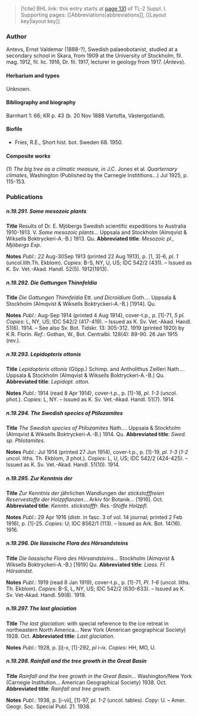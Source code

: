 > [!cite] BHL link: this entry starts at [page 131](https://www.biodiversitylibrary.org/item/103858#page/143/mode/1up) of TL-2 Suppl. I.
> Supporting pages: [[Abbreviations|abbreviations]], [[Layout key|layout key]].

### Author

Antevs, Ernst Valdemar (1888-?), Swedish palaeobotanist, studied at a secondary school in Skara, from 1909 at the University of Stockholm, fil. mag. 1912, fil. lic. 1916, Dr. fil. 1917, lecturer in geology from 1917. (*Antevs*).

#### Herbarium and types

Unknown.

#### Bibliography and biography

Barnhart 1: 66; KR p. 43 (b. 20 Nov 1888 Vartofta, Västergotland).

#### Biofile

- Fries, R.E., Short hist. bot. Sweden 68. 1950.

#### Composite works

(1) *The big tree as a climatic measure, in* J.C. Jones et al. *Quarternary* *climates*, Washington (Published by the Carnegie Instititions...) Jul 1925, p. 115-153.

### Publications

##### n.19.291. Some mesozoic plants

**Title**
Results of Dr. E. Mjöbergs Swedish scientific expeditions to Australia 1910-1913. V. *Some mesozoic plants*... Uppsala and Stockholm (Almqvist & Wiksells Boktryckeri-A.-B.) 1913. Qu.
**Abbreviated title**: *Mesozoic pl., Mjöbergs Exp.*

**Notes**
*Publ*.: *22* Aug-30Sep 1913 (printed 22 Aug 1913), p. \[1, 3\]-6, *pl. 1* (uncol.lith.Th. Ekblom).
*Copies*: B-S, NY, U, US; IDC 542/2 (431). – Issued as K. Sv. Vet.-Akad. Handl. 52(5). 1912(1913).

##### n.19.292. Die Gattungen Thinnfeldia

**Title**
*Die Gattungen Thinnfeldia* Ett. *und Dicroïdium* Goth.... Uppsala & Stockholm (Almqvist & Wiksells Boktryckeri-A.-B.) \[1914\]. Qu.

**Notes**
*Publ*.: Aug-Sep 1914 (printed 4 Aug 1914), cover-t.p., p. \[1\]-71, *5 pl. Copies*: L, NY, US; IDC 542/2 (417-419). – Issued as K. Sv. Vet.-Akad. Handl. 51(6). 1914. – See also Sv. Bot. Tidskr. 13: 305-312. 1919 (printed 1920) by K.R. Florin.
*Ref*.: Gothan, W., Bot. Centralbl. 128(4): 89-90. 26 Jan 1915 (rev.).

##### n.19.293. Lepidopteris ottonis

**Title**
*Lepidopteris ottonis* (Göpp.) Schimp. and Antholithus Zeilleri Nath.... Uppsala & Stockholm (Almqvist & Wiksells Boktryckeri-A.-B.) Qu.
**Abbreviated title**: *Lepidopt. otton.*

**Notes**
*Publ*.: 1914 (read 8 Apr 1914), cover-t.p., p. \[1\]-18, *pl*. *1-3* (uncol. phot.). *Copies*: L, NY. – Issued as K. Sv. Vet.-Akad. Handl. 51(7). 1914.

##### n.19.294. The Swedish species of Ptilozamites

**Title**
*The Swedish species of Ptilozamites* Nath.... Uppsala & Stockholm (Almqvist & Wiksells Boktryckeri-A.-B.) 1914. Qu.
**Abbreviated title**: *Swed. sp. Ptilotamites*.

**Notes**
*Publ*.: Jul 1914 (printed 27 Jun 1914), cover-t.p., p. \[1\]-19, *pl. 1-3* (*1-2* uncol. liths. Th. Ekblom, *3* phot.). *Copies*: L, U, US; IDC 542/2 (424-425). – Issued as K. Sv. Vet.-Akad. Handl. 51(10). 1914.

##### n.19.295. Zur Kenntnis der

**Title**
*Zur Kenntnis der* jährlichen Wandlungen der *stickstofffreien Reservestoffe der* *Holzpflanzen*... Arkiv för Botanik... \[1916\]. Oct.
**Abbreviated title**: *Kenntn. stickstofffr. Res.-Stoffe* *Holzpfl.*

**Notes**
*Publ*.: 29 Apr 1916 (distr. in fasc. 3 of vol. 14 journal; printed 2 Feb 1916), p. \[1\]-25. *Copies*: U; IDC 8562/1 (113). – Issued as Ark. Bot. 14(16). 1916.

##### n.19.296. Die liassische Flora des Hörsandsteins

**Title**
*Die liassische Flora des Hörsandsteins*... Stockholm (Almqvist & Wiksells Boktryckeri-A.-B.) \[1919\] Qu.
**Abbreviated title**: *Liass. Fl. Hörsandst.*

**Notes**
*Publ*.: 1919 (read 8 Jan 1919), cover-t.p., p. \[1\]-71, *Pl. 1-6* (uncol. liths. Th. Ekblom). *Copies*: B-S, L, NY, US; IDC 542/2 (630-633). – Issued as K. Sv. Vet-Akad. Handl. 59(8). 1919.

##### n.19.297. The last glaciation

**Title**
*The last glaciation*: with special reference to the ice retreat in northeastern North America... New York (American geographical Society) 1928. Oct.
**Abbreviated title**: *Last glaciation*.

**Notes**
*Publ*.: 1928, p. \[i\]-x, \[1\]-292, *pl i-ix. Copies*: HH, MO, U.

##### n.19.298. Rainfall and the tree growth in the Great Basin

**Title**
*Rainfall and the tree growth in the Great Basin*... Washington/New York (Carnegie Institution... American Geographical Society) 1938. Oct.
**Abbreviated title**: *Rainfall and tree growth*.

**Notes**
*Publ*.: 1938, p. \[i-vii\], \[1\]-97, *pl. 1-2* (uncol. tables). *Copy*: U. – Amer. Geogr. Soc. Special Publ. 21. 1938.

